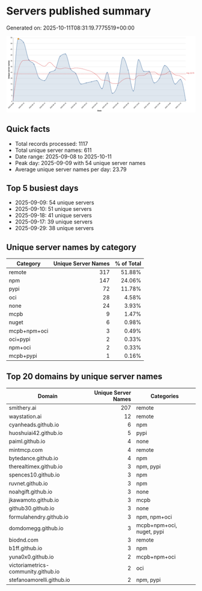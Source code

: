 # Servers published summary

Generated on: 2025-10-11T08:31:19.7775519+00:00

![Unique servers per day](servers-per-day.svg)

## Quick facts
- Total records processed: 1117
- Total unique server names: 611
- Date range: 2025-09-08 to 2025-10-11
- Peak day: 2025-09-09 with 54 unique server names
- Average unique server names per day: 23.79

## Top 5 busiest days
- 2025-09-09: 54 unique servers
- 2025-09-10: 51 unique servers
- 2025-09-18: 41 unique servers
- 2025-09-17: 39 unique servers
- 2025-09-29: 38 unique servers

## Unique server names by category

| Category | Unique Server Names | % of Total |
|----------|---------------------:|-----------:|
| remote | 317 | 51.88% |
| npm | 147 | 24.06% |
| pypi | 72 | 11.78% |
| oci | 28 | 4.58% |
| none | 24 | 3.93% |
| mcpb | 9 | 1.47% |
| nuget | 6 | 0.98% |
| mcpb+npm+oci | 3 | 0.49% |
| oci+pypi | 2 | 0.33% |
| npm+oci | 2 | 0.33% |
| mcpb+pypi | 1 | 0.16% |

## Top 20 domains by unique server names

| Domain | Unique Server Names | Categories |
|--------|---------------------:|------------|
| smithery.ai | 207 | remote |
| waystation.ai | 12 | remote |
| cyanheads.github.io | 6 | npm |
| huoshuiai42.github.io | 5 | pypi |
| paiml.github.io | 4 | none |
| mintmcp.com | 4 | remote |
| bytedance.github.io | 4 | npm |
| therealtimex.github.io | 3 | npm, pypi |
| spences10.github.io | 3 | npm |
| ruvnet.github.io | 3 | npm |
| noahgift.github.io | 3 | none |
| jkawamoto.github.io | 3 | mcpb |
| github30.github.io | 3 | none |
| formulahendry.github.io | 3 | npm, npm+oci |
| domdomegg.github.io | 3 | mcpb+npm+oci, nuget, pypi |
| biodnd.com | 3 | remote |
| b1ff.github.io | 3 | npm |
| yuna0x0.github.io | 2 | mcpb+npm+oci |
| victoriametrics-community.github.io | 2 | oci |
| stefanoamorelli.github.io | 2 | npm, pypi |
